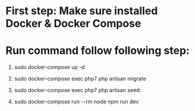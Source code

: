 # First step: Make sure installed Docker & Docker Compose
# Run command follow following step:
<!-- Create container docker of services -->
1. sudo docker-compose up -d
<!-- Run migrate to create DB -->
2. sudo docker-compose exec php7 php artisan migrate
<!-- Run seeder to migrate sample data (account admin) -->
3. sudo docker-compose exec php7 php artisan seed:
<!-- Run webpack to apply js, css -->
4. sudo docker-compose run --rm node npm run dev